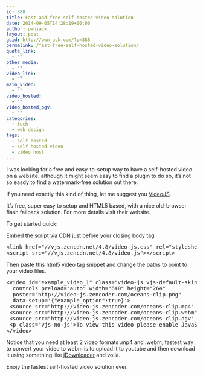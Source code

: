 ```yaml
---
id: 388
title: Fast and free self-hosted video solution
date: 2014-09-05T14:28:19+00:00
author: pwnjack
layout: post
guid: http://pwnjack.com/?p=388
permalink: /fast-free-self-hosted-video-solution/
quote_link:
  - ""
other_media:
  - ""
video_link:
  - ""
main_video:
  - ""
video_hosted:
  - ""
video_hosted_ogv:
  - ""
categories:
  - tech
  - web design
tags:
  - self hosted
  - self hosted video
  - video host
---
```

I was looking for a free and easy-to-setup way to have a self-hosted video on a website. although it might seem easy to find a plugin to do so, it&#8217;s not so easdy to find a watermark-free solution out there.

If you need exactly this kind of thing, let me suggest you <a href="http://www.videojs.com" title="VideoJS" target="_blank">VideoJS</a>.

It&#8217;s free, super easy to setup and HTML5 based, with a nice old-browser flash fallback solution. For more details visit their website.

To get started quick:

Embed the script via CDN just before your closing body tag

<pre class="brush: xml; title: ; notranslate" title="">&lt;link href="//vjs.zencdn.net/4.8/video-js.css" rel="stylesheet"&gt;
&lt;script src="//vjs.zencdn.net/4.8/video.js"&gt;&lt;/script&gt;
</pre>

Then paste this html5 video tag snippet and change the paths to point to your video files.

<pre class="brush: xml; title: ; notranslate" title="">&lt;video id="example_video_1" class="video-js vjs-default-skin vjs-big-play-centered"
  controls preload="auto" width="640" height="264"
  poster="http://video-js.zencoder.com/oceans-clip.png"
  data-setup='{"example_option":true}'&gt;
 &lt;source src="http://video-js.zencoder.com/oceans-clip.mp4" type='video/mp4' /&gt;
 &lt;source src="http://video-js.zencoder.com/oceans-clip.webm" type='video/webm' /&gt;
 &lt;source src="http://video-js.zencoder.com/oceans-clip.ogv" type='video/ogg' /&gt;
 &lt;p class="vjs-no-js"&gt;To view this video please enable JavaScript, and consider upgrading to a web browser that &lt;a href="http://videojs.com/html5-video-support/" target="_blank"&gt;supports HTML5 video&lt;/a&gt;&lt;/p&gt;
&lt;/video&gt;
</pre>

Notice that you need at least 2 video formats .mp4 and .webm, fastest way to convert your video to webm is to upload it to youtube and then download it using something like <a href="http://jdownloader.org/" title="jDownloader" target="_blank">jDownloader</a> and voilà.

Enojy the fastest self-hosted video solution ever.